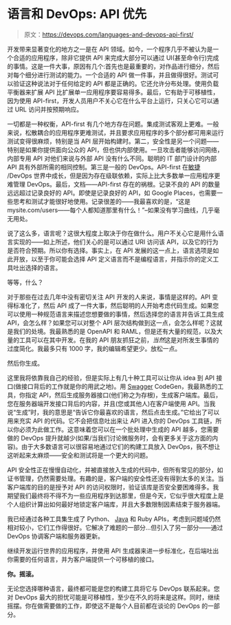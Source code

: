 # 语言和 DevOps: API 优先

> 原文：<https://devops.com/languages-and-devops-api-first/>

开发带来显著变化的地方之一是在 API 领域。如今，一个程序几乎不被认为是一个合适的应用程序，除非它提供 API 来完成大部分可以通过 UI(甚至命令行)完成的事情。这是一件大事，原因有几个:首先也是最重要的，对作品进行细分，然后对每个细分进行测试的能力。一个合适的 API 做一件事，并且做得很好。测试可以验证这种说法对于任何给定的 API 都是正确的。它还允许分布处理。使用负载平衡器来扩展 API 比扩展单一应用程序要容易得多。最后，它有助于可移植性，因为使用 API-first，开发人员用户不关心它在什么平台上运行，只关心它可以通过 URL 访问并按预期响应。

一切都是一种权衡，API-first 有几个地方存在问题。集成测试客观上更难。一般来说，松散耦合的应用程序更难测试，并且要求应用程序的多个部分都可用来运行测试变得很麻烦，特别是当 API 层开始构建时。第二，安全性是另一个问题——特别是如果你提供面向公众的 API，但也供内部使用。一旦攻击者能够访问网络，内部专用 API 对他们来说与外部 API 没有什么不同。聪明的 IT 部门设计的内部 API 具有外部所需的相同控制。第三是一般的 DevOps。API-first 在[敏捷](https://www.agilealliance.org/agile101/) /DevOps 世界中成长，但是因为存在级联依赖，实际上比大多数单一应用程序更难管理 DevOps。最后，文档——API-first 存在的祸根。记录不良的 API 的数量远远超过记录良好的 API。即使是记录良好的 API，如 Google Places，也需要一些思考和测试才能很好地使用。记录很差的——我最喜欢的是，“这是 mysite.com/users——每个人都知道那里有什么！”–如果没有学习曲线，几乎毫无用处。

说了这么多，语言呢？这很大程度上取决于你在做什么。用户不关心它是用什么语言实现的——如上所述，他们关心的是可以通过 URI 访问该 API，以及它的行为是否符合预期。所以你有选择。事实上，在 API 发展的这一点上，语言选项是如此开放，以至于你可能会选择 API 定义语言而不是编程语言，并指示你的定义工具吐出选择的语言。

等等，什么？

对于那些在过去几年中没有密切关注 API 开发的人来说，事情是这样的。API 变得标准化了，然后 API 成了一件大事，然后聪明的人开始考虑代码生成。如果您可以使用一种规范语言来描述您想要做的事情，然后选择您的语言并告诉工具生成 API，会怎么样？如果您可以对整个 API 层次结构做到这一点，会怎么样呢？这就是我们的处境。我最熟悉的是 OpenAPI 和 RAML，但是还有大量的规范，以及大量的工具可以在其中开发。在我的 API 朋友抓狂之前，*当然*这是对所发生事情的过度简化。我最多只有 1000 字，我的编辑希望更少。放松一点。

然后你生成。

这里我将依靠我自己的经验，但是实际上有几十种工具可以让你从 idea 到 API 接口(做接口背后的工作就是你的用武之地)。用 [Swagger](https://devops.com/?s=swagger) CodeGen，我最熟悉的工具，你指定 API，然后生成服务器接口(他们称之为存根)，生成客户端库。最后，您在服务器端开发接口背后的内容，并且(您或其他人)在客户端使用 API。当我说“生成”时，我的意思是“告诉它你最喜欢的语言，然后点击生成。”它给出了可以用来充实 API 的代码。它不会把信息吐出来让 API 进入你的 DevOps 工具链，所以你必须为此做工作。这意味着您可以在一个批处理中生成的 API 越多，您需要做的 DevOps 提升就越少(如果/当我们讨论微服务时，会有更多关于这方面的内容)。由于大多数语言可以很容易地通过它们的构建工具放入 DevOps，我不想让这听起来太麻烦——安全和测试将是一个更大的问题。

API 安全性正在慢慢自动化，并被直接放入生成的代码中，但所有常见的部分，如证书管理，仍然需要处理。有趣的是，客户端的安全性还没有得到太多的关注。当客户端库的目的是授予对 API 的访问权限时，验证该库是否安全要困难得多。我期望我们最终将不得不为一些应用程序到达那里，但是今天，它似乎很大程度上是个人组织计算出如何最好地锁定客户端库，并且大多数限制因素结束于服务器端。

我已经通过各种工具集生成了 Python、 [Java](https://devops.com/oracle-updates-java-development-platform/) 和 Ruby APIs，考虑到问题域仍然相对较小，它们工作得很好。它解决了难题的一部分…但引入了另一部分——通过 DevOps 协调客户端和服务器更新。

继续开发运行世界的应用程序，并使用 API 生成器来进一步标准化，在后端吐出你需要的任何语言，并为客户端提供一个可移植的接口。

**你。摇滚。**

无论您选择哪种语言，最终都可能是您的构建工具将它与 DevOps 联系起来。您对 DevOps 最大的担忧可能是可移植性，至少在不久的将来是这样。同时，继续摇摆。你在做需要做的工作，即使这不是每个人目前都在谈论的 DevOps 的一部分。